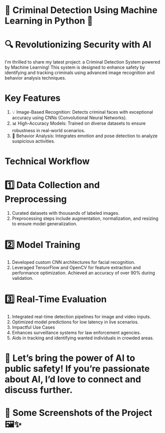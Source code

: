 # 🚀 Criminal Detection Using Machine Learning in Python 🚨

# 🔍 Revolutionizing Security with AI
I'm thrilled to share my latest project: a Criminal Detection System powered by Machine Learning! This system is designed to enhance safety by identifying and tracking criminals using advanced image recognition and behavior analysis techniques.

# Key Features
1. 💡 Image-Based Recognition: Detects criminal faces with exceptional accuracy using CNNs (Convolutional Neural Networks).
2. 📊 High-Accuracy Models: Trained on diverse datasets to ensure robustness in real-world scenarios.
3. 🧠 Behavior Analysis: Integrates emotion and pose detection to analyze suspicious activities.

# Technical Workflow
# 1️⃣ Data Collection and Preprocessing
1. Curated datasets with thousands of labeled images.
2. Preprocessing steps include augmentation, normalization, and resizing to ensure model generalization.

# 2️⃣ Model Training
1. Developed custom CNN architectures for facial recognition.
2. Leveraged TensorFlow and OpenCV for feature extraction and performance optimization. Achieved an accuracy of over 90% during validation.

# 3️⃣ Real-Time Evaluation
1. Integrated real-time detection pipelines for image and video inputs.
2. Optimized model predictions for low latency in live scenarios.
3. Impactful Use Cases
4. Enhances surveillance systems for law enforcement agencies.
5. Aids in tracking and identifying wanted individuals in crowded areas.

# 🚀 Let’s bring the power of AI to public safety! If you’re passionate about AI, I’d love to connect and discuss further.

# 📸 Some Screenshots of the Project 🖼️✨
